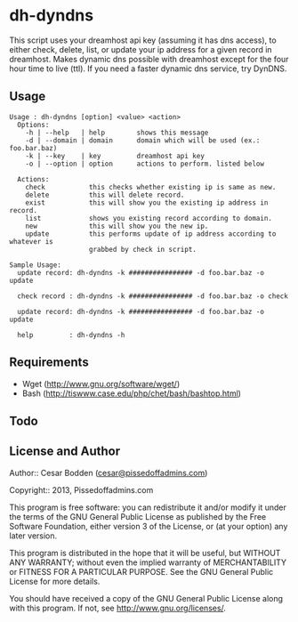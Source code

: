 dh-dyndns
====

This script uses your dreamhost api key (assuming it has dns access), to 
either check, delete, list, or update your ip address for a given record 
in dreamhost. Makes dynamic dns possible with dreamhost except for the 
four hour time to live (ttl). If you need a faster dynamic dns service, 
try DynDNS.


Usage
----

<pre><code>Usage : dh-dyndns [option] &lt;value&gt; &lt;action&gt;
  Options:
    -h | --help   | help        shows this message
    -d | --domain | domain      domain which will be used (ex.: foo.bar.baz)
    -k | --key    | key         dreamhost api key
    -o | --option | option      actions to perform. listed below

  Actions:
    check           this checks whether existing ip is same as new.
    delete          this will delete record.
    exist           this will show you the existing ip address in record.
    list            shows you existing record according to domain.
    new             this will show you the new ip.
    update          this performs update of ip address according to whatever is
                    grabbed by check in script.

Sample Usage:
  update record: dh-dyndns -k ################ -d foo.bar.baz -o update

  check record : dh-dyndns -k ################ -d foo.bar.baz -o check

  update record: dh-dyndns -k ################ -d foo.bar.baz -o update

  help         : dh-dyndns -h</code></pre>

Requirements
----

- Wget (http://www.gnu.org/software/wget/)
- Bash (http://tiswww.case.edu/php/chet/bash/bashtop.html)

Todo
----


License and Author
----

Author:: Cesar Bodden (cesar@pissedoffadmins.com)

Copyright:: 2013, Pissedoffadmins.com

This program is free software: you can redistribute it and/or modify
it under the terms of the GNU General Public License as published by
the Free Software Foundation, either version 3 of the License, or
(at your option) any later version.

This program is distributed in the hope that it will be useful,
but WITHOUT ANY WARRANTY; without even the implied warranty of
MERCHANTABILITY or FITNESS FOR A PARTICULAR PURPOSE.  See the
GNU General Public License for more details.

You should have received a copy of the GNU General Public License
along with this program.  If not, see <http://www.gnu.org/licenses/>.
